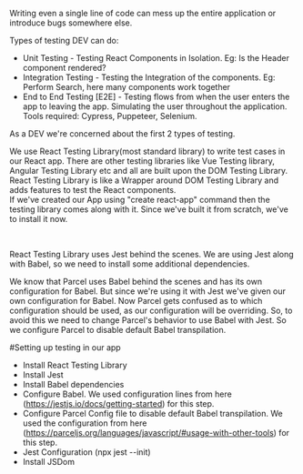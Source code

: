 Writing even a single line of code can mess up the entire application or introduce bugs somewhere else.  

Types of testing DEV can do:  
- Unit Testing - Testing React Components in Isolation. Eg: Is the Header component rendered?
- Integration Testing - Testing the Integration of the components. Eg: Perform Search, here many components work together
- End to End Testing [E2E] - Testing flows from when the user enters the app to leaving the app. Simulating the user throughout the application. Tools required: Cypress, Puppeteer, Selenium.

As a DEV we're concerned about the first 2 types of testing.  

We use React Testing Library(most standard library) to write test cases in our React app. There are other testing libraries like Vue Testing library, Angular Testing Library etc and all are built upon the DOM Testing Library.  
React Testing Library is like a Wrapper around DOM Testing Library and adds features to test the React components.  
If we've created our App using "create react-app" command then the testing library comes along with it. Since we've built it from scratch, we've to install it now.  

</br>

React Testing Library uses Jest behind the scenes. We are using Jest along with Babel, so we need to install some additional dependencies.  

We know that Parcel uses Babel behind the scenes and has its own configuration for Babel. But since we're using it with Jest we've given our own configuration for Babel. Now Parcel gets confused as to which configuration should be used, as our configuration will be overriding. So, to avoid this we need to change Parcel's behavior to use Babel with Jest. So we configure Parcel to disable default Babel transpilation.  

#Setting up testing in our app
- Install React Testing Library
- Install Jest
- Install Babel dependencies
- Configure Babel. We used configuration lines from here (https://jestjs.io/docs/getting-started) for this step.  
- Configure Parcel Config file to disable default Babel transpilation. We used the configuration from here (https://parceljs.org/languages/javascript/#usage-with-other-tools) for this step.
- Jest Configuration (npx jest --init)
- Install JSDom 
  
